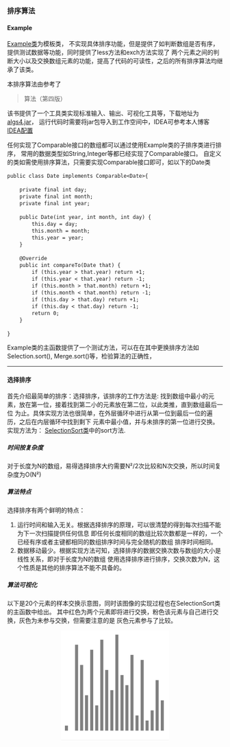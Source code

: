 ### 排序算法

#### Example
[Example类](https://github.com/SunDDD/Sort/blob/master/src/com/algorithms/sort/Example.java)为模板类，
不实现具体排序功能，但是提供了如判断数组是否有序，提供测试数据等功能，同时提供了less方法和exch方法实现了
两个元素之间的判断大小以及交换数组元素的功能，提高了代码的可读性，之后的所有排序算法均继承了该类。

本排序算法由参考了
> 算法（第四版）

该书提供了一个工具类实现标准输入、输出、可视化工具等，下载地址为[algs4.jar](http://www.crits.site/download/algs4.jar)，
运行代码时需要将jar包导入到工作空间中，IDEA可参考本人博客[IDEA配置](http://www.crits.site/2018/07/02/IDEA配置/)

任何实现了Comparable接口的数组都可以通过使用Example类的子排序类进行排序，
常用的数据类型如String,Integer等都已经实现了Comparable接口。
自定义的类如需使用排序算法，只需要实现Comparable接口即可，如以下的Date类
```code
public class Date implements Comparable<Date>{

    private final int day;
    private final int month;
    private final int year;

    public Date(int year, int month, int day) {
        this.day = day;
        this.month = month;
        this.year = year;
    }

    @Override
    public int compareTo(Date that) {
        if (this.year > that.year) return +1;
        if (this.year < that.year) return -1;
        if (this.month > that.month) return +1;
        if (this.month < that.month) return -1;
        if (this.day > that.day) return +1;
        if (this.day < that.day) return -1;
        return 0;
    }
    
}
```
Example类的主函数提供了一个测试方法，可以在在其中更换排序方法如Selection.sort(), Merge.sort()等，检验算法的正确性，

---

#### 选择排序
首先介绍最简单的排序：选择排序，该排序的工作方法是: 
找到数组中最小的元素，放在第一位，接着找到第二小的元素放在第二位，以此类推，直到数组最后一位
为止。具体实现方法也很简单，在外层循环中进行从第一位到最后一位的遍历，之后在内层循环中找到剩下
元素中最小值，并与未排序的第一位进行交换。实现方法为：
[SelectionSort类](https://github.com/SunDDD/Sort/blob/master/src/com/algorithms/sort/selection/SelectionSort.java)中的sort方法. <br>

##### 时间按复杂度
对于长度为N的数组，易得选择排序大约需要N²/2次比较和N次交换，所以时间复杂度为O(N²)

##### 算法特点
选择排序有两个鲜明的特点：
1. 运行时间和输入无关。根据选择排序的原理，可以很清楚的得到每次扫描不能为下一次扫描提供任何信息
即任何长度相同的数组比较次数都是一样的，一个已经有序或者主键都相同的数组排序时间与完全随机的数组
排序时间相同。
2. 数据移动最少。根据实现方法可知，选择排序的数据交换次数与数组的大小是线性关系，即对于长度为N的数组
使用选择排序进行排序，交换次数为N，这个性质是其他的排序算法不能不具备的。

##### 算法可视化
以下是20个元素的样本交换示意图，同时该图像的实现过程也在SelectionSort类的主函数中给出。
其中红色为两个元素即将进行交换，粉色该元素与自己进行交换，灰色为未参与交换，但需要注意的是
灰色元素参与了比较。
<div align="center">
    <img src="image/selection.gif" width=50% height=50%/>
</div>

